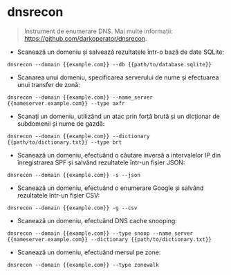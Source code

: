 # dnsrecon

> Instrument de enumerare DNS.
> Mai multe informații: <https://github.com/darkoperator/dnsrecon>.

- Scanează un domeniu și salvează rezultatele într-o bază de date SQLite:

`dnsrecon --domain {{example.com}} --db {{path/to/database.sqlite}}`

- Scanarea unui domeniu, specificarea serverului de nume și efectuarea unui transfer de zonă:

`dnsrecon --domain {{example.com}} --name_server {{nameserver.example.com}} --type axfr`

- Scanați un domeniu, utilizând un atac prin forță brută și un dicționar de subdomenii și nume de gazdă:

`dnsrecon --domain {{example.com}} --dictionary {{path/to/dictionary.txt}} --type brt`

- Scanează un domeniu, efectuând o căutare inversă a intervalelor IP din înregistrarea SPF și salvând rezultatele într-un fișier JSON:

`dnsrecon --domain {{example.com}} -s --json`

- Scanează un domeniu, efectuând o enumerare Google și salvând rezultatele într-un fișier CSV:

`dnsrecon --domain {{example.com}} -g --csv`

- Scanează un domeniu, efectuând DNS cache snooping:

`dnsrecon --domain {{example.com}} --type snoop --name_server {{nameserver.example.com}} --dictionary {{path/to/dictionary.txt}}`

- Scanează un domeniu, efectuând mersul pe zone:

`dnsrecon --domain {{example.com}} --type zonewalk`
